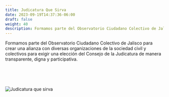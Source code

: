 ```yaml
---
title: Judicatura Que Sirva
date: 2023-09-19T14:37:36-06:00
draft: false
weight: 40
description: Formamos parte del Observatorio Ciudadano Colectivo de Jalisco, buscando una Judicatura transparente, digna y participativa
---
```


<!--more-->
Formamos parte del Observatorio Ciudadano Colectivo de Jalisco para crear una alianza con diversas organizaciones de la sociedad civil y colectivos para exigir una elección del Consejo de la Judicatura de manera transparente, digna y participativa.

<img src="/trabajo/judicaturaquesirva.png" alt="Judicatura que sirva" style="margin-top: 4rem;">

